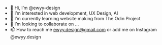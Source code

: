 - 👋 Hi, I’m @ewyy-design
- 👀 I’m interested in web development, UX Design, AI
- 🌱 I’m currently learning website making from The Odin Project
- 💞️ I’m looking to collaborate on ...
- 📫 How to reach me ewyy.design@gmail.com or add me on Instagram @ewyy.design

<!---
ewyy-design/ewyy-design is a ✨ special ✨ repository because its `README.md` (this file) appears on your GitHub profile.
You can click the Preview link to take a look at your changes.
--->
